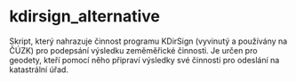 # kdirsign_alternative
Skript, který nahrazuje činnost programu KDirSign (vyvinutý a používány na ČÚZK) pro podepsání výsledku zeměměřické činnosti. Je určen pro geodety, kteří pomocí něho připraví výsledky své činnosti pro odeslání na katastrální úřad.
